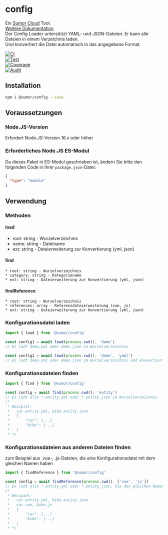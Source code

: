 # config

Ein [Sumor Cloud](https://sumor.cloud) Tool.  
[Weitere Dokumentation](https://sumor.cloud)  
Der Config Loader unterstützt YAML- und JSON-Dateien. Er kann alle Dateien in einem Verzeichnis laden.  
Und konvertiert die Datei automatisch in das angegebene Format.

[![CI](https://github.com/sumor-cloud/config/actions/workflows/ci.yml/badge.svg)](https://github.com/sumor-cloud/config/actions/workflows/ci.yml)  
[![Test](https://github.com/sumor-cloud/config/actions/workflows/ut.yml/badge.svg)](https://github.com/sumor-cloud/config/actions/workflows/ut.yml)  
[![Coverage](https://github.com/sumor-cloud/config/actions/workflows/coverage.yml/badge.svg)](https://github.com/sumor-cloud/config/actions/workflows/coverage.yml)  
[![Audit](https://github.com/sumor-cloud/config/actions/workflows/audit.yml/badge.svg)](https://github.com/sumor-cloud/config/actions/workflows/audit.yml)

## Installation

```bash
npm i @sumor/config --save
```

## Voraussetzungen

### Node.JS-Version

Erfordert Node.JS-Version 16.x oder höher

### Erforderliches Node.JS ES-Modul

Da dieses Paket in ES-Modul geschrieben ist, ändern Sie bitte den folgenden Code in Ihrer `package.json`-Datei:

```json
{
  "type": "module"
}
```

## Verwendung

### Methoden

#### load

- root: string - Wurzelverzeichnis
- name: string - Dateiname
- ext: string - Dateierweiterung zur Konvertierung (yml, json)

#### find

    * root: string - Wurzelverzeichnis
    * category: string - Kategoriename
    * ext: string - Dateierweiterung zur Konvertierung (yml, json)

#### findReference

    * root: string - Wurzelverzeichnis
    * references: array - Referenzdateierweiterung (vue, js)
    * ext: string - Dateierweiterung zur Konvertierung (yml, json)

### Konfigurationsdatei laden

```javascript
import { load } from '@sumor/config'

const config1 = await load(process.cwd(), 'demo')
// Es lädt demo.yml oder demo.json im Wurzelverzeichnis

const config2 = await load(process.cwd(), 'demo', 'yaml')
// Es lädt demo.yml oder demo.json im Wurzelverzeichnis und konvertiert es in eine YAML-Datei um
```

### Konfigurationsdateien finden

```javascript
import { find } from '@sumor/config'

const config = await find(process.cwd(), 'entity')
// Es lädt alle *.entity.yml oder *.entity.json im Wurzelverzeichnis
/*
 * Beispiel:
 *   car.entity.yml, bike.entity.json
 *   {
 *       "car": {...}
 *       "bike": {...}
 *   }
 * */
```

### Konfigurationsdateien aus anderen Dateien finden

zum Beispiel aus .vue-, .js-Dateien, die eine Konfigurationsdatei mit dem gleichen Namen haben

```javascript
import { findReference } from '@sumor/config'

const config = await findReference(process.cwd(), ['vue', 'js'])
// Es lädt alle *.entity.yml oder *.entity.json, die den gleichen Namen wie *.vue oder *.js im Wurzelverzeichnis haben
/*
 * Beispiel:
 *   car.entity.yml, bike.entity.json
 *   car.vue, bike.js
 *   {
 *       "car": {...}
 *       "bike": {...}
 *   }
 * */
```
